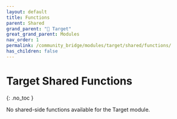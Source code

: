 ```yaml
---
layout: default
title: Functions
parent: Shared
grand_parent: "🎯 Target"
great_grand_parent: Modules
nav_order: 1
permalink: /community_bridge/modules/target/shared/functions/
has_children: false
---
```


# Target Shared Functions
{: .no_toc }

No shared-side functions available for the Target module.
